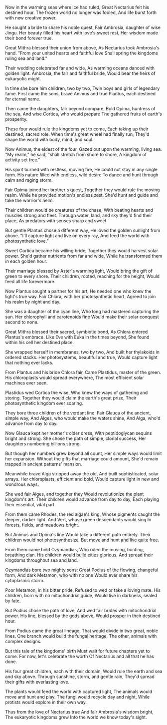 Now in the warming seas where ice had ruled,
Great Nectarius felt his destined hour.
The frozen world no longer was fooled,
And life burst forth with new creative power.

He sought a bride to share his noble quest,
Fair Ambrosia, daughter of wise Jingu.
Her beauty filled his heart with love's sweet rest,
Her wisdom made their bond forever true.

Great Mithra blessed their union from above,
As Nectarius took Ambrosia's hand.
"From your united hearts and faithful love
Shall spring the kingdoms ruling sea and land."

Their wedding celebrated far and wide,
As warming oceans danced with golden light.
Ambrosia, the fair and faithful bride,
Would bear the heirs of eukaryotic might.

In time she bore him children, two by two,
Twin boys and girls of legendary fame.
First came the sons, brave Animus and true
Plantus, each destined for eternal name.

Then came the daughters, fair beyond compare,
Bold Opima, huntress of the sea,
And wise Cortica, who would prepare
The gathered fruits of earth's prosperity.

These four would rule the kingdoms yet to come,
Each taking up their destined, sacred role.
When time's great wheel had finally run,
They'd shape the world with body, mind, and soul.

Now Animus, the eldest of the four,
Gazed out upon the warming, living sea.
"My realm," he said, "shall stretch from shore to shore,
A kingdom of activity set free."

His spirit burned with restless, moving fire,
He could not stay in any single form.
His nature filled with endless, wild desire
To dance and hunt through calm and raging storm.

Fair Opima joined her brother's quest,
Together they would rule the moving realm.
While he provided motion's endless zest,
She'd hunt and guide and take the warrior's helm.

Their children would be creatures of the chase,
With beating hearts and muscles strong and fleet.
Through water, land, and sky they'd find their place,
As predators with senses sharp and sweet.

But gentle Plantus chose a different way,
He loved the golden sunlight from above.
"I'll capture light and live on every ray,
And feed the world with photosynthetic love."

Sweet Cortica became his willing bride,
Together they would harvest solar power.
She'd gather nutrients from far and wide,
While he transformed them in each golden hour.

Their marriage blessed by Aster's warming light,
Would bring the gift of green to every shore.
Their children, rooted, reaching for the height,
Would feed all life forevermore.

Now Plantus sought a partner for his art,
He needed one who knew the light's true way.
Fair Chlora, with her photosynthetic heart,
Agreed to join his realm by night and day.

She was a daughter of the cyan line,
Who long had mastered capturing the sun.
Her chlorophyll and carotenoids fine
Would make their solar conquest second to none.

Great Mithra blessed their sacred, symbiotic bond,
As Chlora entered Plantus's embrace.
Like Eve with Euka in the times beyond,
She found within his cell her destined place.

She wrapped herself in membranes, two by two,
And built her thylakoids in ordered stacks.
Her photosystems, beautiful and true,
Would capture light that nothing ever lacks.

From Plantus and his bride Chlora fair,
Came Plastidus, master of the green.
His chloroplasts would spread everywhere,
The most efficient solar machines ever seen.

Plastidus wed Cortica the wise,
Who knew the ways of gathering and storing.
Together they would claim the earth's great prize,
Their photosynthetic kingdom ever soaring.

They bore three children of the verdant line:
Fair Glauca of the ancient, simple way,
And Alges, who would make the waters shine,
And Alga, who'd advance from day to day.

Now Glauca kept her mother's older dress,
With peptidoglycan sequins bright and strong.
She chose the path of simple, clonal success,
Her daughters numbering billions strong.

But though her numbers grew beyond all count,
Her simple ways would limit her expansion.
Without the gifts that marriage could amount,
She'd remain trapped in ancient patterns' mansion.

Meanwhile brave Alga stripped away the old,
And built sophisticated, solar arrays.
Her chloroplasts, efficient and bold,
Would capture light in new and wondrous ways.

She wed fair Alges, and together they
Would revolutionize the plant kingdom's art.
Their children would advance from day to day,
Each playing their essential, vital part.

From them came Rhodes, the red algae's king,
Whose pigments caught the deeper, darker light.
And Vert, whose green descendants would sing
In forests, fields, and meadows bright.

But Animus and Opima's line
Would take a different path entirely.
Their children would not photosynthesize,
But move and hunt and live quite free.

From them came bold Ozymandias,
Who ruled the moving, hunting, breathing clan.
His children would build cities glorious,
And spread their kingdoms throughout sea and land.

Ozymandias bore two mighty sons:
Great Podius of the flowing, changeful form,
And dark Metamon, who with no one
Would ever share his cytoplasmic storm.

Poor Metamon, in his bitter pride,
Refused to wed or take a loving mate.
His children, born with no mitochondrial guide,
Would live in darkness, sealed by fate.

But Podius chose the path of love,
And wed fair brides with mitochondrial power.
His line, blessed by the gods above,
Would prosper in their destined hour.

From Podius came the great lineage,
That would divide in two great, noble lines.
One branch would build the fungal heritage,
The other, animals with complex designs.

But this tale of the kingdoms' birth
Must wait for future chapters yet to come.
For now, let's celebrate the worth
Of Nectarius and all that he has done.

His four great children, each with their domain,
Would rule the earth and sea and sky above.
Through sunshine, storm, and gentle rain,
They'd spread their gifts with everlasting love.

The plants would feed the world with captured light,
The animals would move and hunt and play.
The fungi would recycle day and night,
While protists would explore in their own way.

Thus from the love of Nectarius true
And fair Ambrosia's wisdom bright,
The eukaryotic kingdoms grew
Into the world we know today's sight.